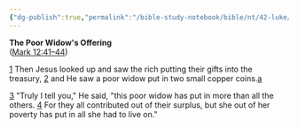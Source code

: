 ```yaml
---
{"dg-publish":true,"permalink":"/bible-study-notebook/bible/nt/42-luke/luke-21-1-4/","tags":["_"],"created":"2025-06-03T21:28:14.891-04:00","updated":"2025-06-04T01:44:03.336-04:00"}
---
```


**The Poor Widow's Offering**<br/>
([Mark 12:41–44](https://www.google.com/url?sa=E&q=https%3A%2F%2Fbiblehub.com%2Fbsb%2Fmark%2F12.htm%2341))

[1](https://www.google.com/url?sa=E&q=https%3A%2F%2Fbiblehub.com%2Fluke%2F21-1.htm) Then Jesus looked up and saw the rich putting their gifts into the treasury, [2](https://www.google.com/url?sa=E&q=https%3A%2F%2Fbiblehub.com%2Fluke%2F21-2.htm) and He saw a poor widow put in two small copper coins.[a](https://www.google.com/url?sa=E&q=https%3A%2F%2Fbiblehub.com%2Fbsb%2Fluke%2F%23fn)

[3](https://www.google.com/url?sa=E&q=https%3A%2F%2Fbiblehub.com%2Fluke%2F21-3.htm) "Truly I tell you," He said, "this poor widow has put in more than all the others. [4](https://www.google.com/url?sa=E&q=https%3A%2F%2Fbiblehub.com%2Fluke%2F21-4.htm) For they all contributed out of their surplus, but she out of her poverty has put in all she had to live on."
